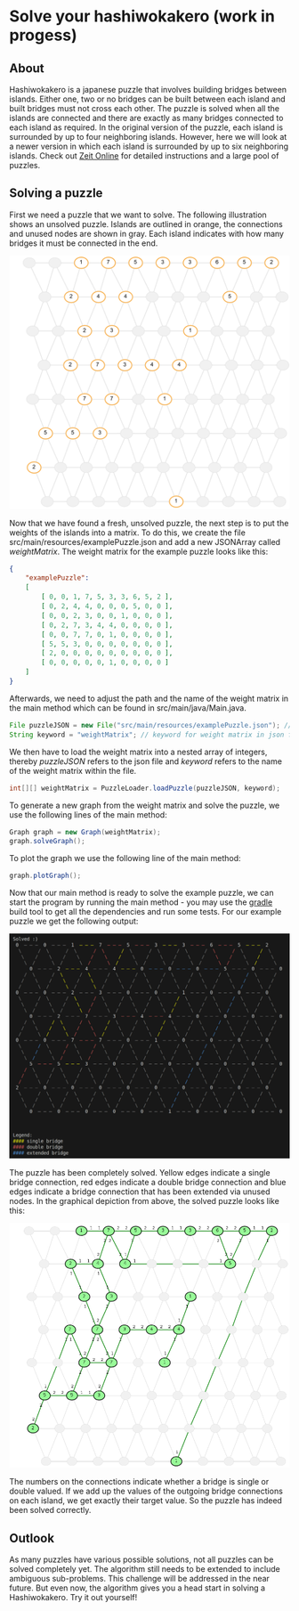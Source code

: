 # Solve your hashiwokakero (work in progess)

## About
Hashiwokakero is a japanese puzzle that involves building bridges between islands. Either one, two or no bridges can be built between each island and built bridges must not cross each other. The puzzle is solved when all the islands are connected and there are exactly as many bridges connected to each island as required. In the original version of the puzzle, each island is surrounded by up to four neighboring islands. However, here we will look at a newer version in which each island is surrounded by up to six neighboring islands.
Check out [Zeit Online](https://spiele.zeit.de/hashiwokakero/) for detailed instructions and a large pool of puzzles.

## Solving a puzzle

First we need a puzzle that we want to solve. The following illustration shows an unsolved puzzle. Islands are outlined in orange, the connections and unused nodes are shown in gray. Each island indicates with how many bridges it must be connected in the end.


<p align="center">
    <img width="700" src="./doc/img/example_puzzle.png">
</p>

Now that we have found a fresh, unsolved puzzle, the next step is to put the weights of the islands into a matrix. To do this, we create the file src/main/resources/examplePuzzle.json and add a new JSONArray called *weightMatrix*. 
The weight matrix for the example puzzle looks like this:

```json
{
    "examplePuzzle":
    [
        [ 0, 0, 1, 7, 5, 3, 3, 6, 5, 2 ],
        [ 0, 2, 4, 4, 0, 0, 0, 5, 0, 0 ],
        [ 0, 0, 2, 3, 0, 0, 1, 0, 0, 0 ],
        [ 0, 2, 7, 3, 4, 4, 0, 0, 0, 0 ],
        [ 0, 0, 7, 7, 0, 1, 0, 0, 0, 0 ],
        [ 5, 5, 3, 0, 0, 0, 0, 0, 0, 0 ],
        [ 2, 0, 0, 0, 0, 0, 0, 0, 0, 0 ],
        [ 0, 0, 0, 0, 0, 1, 0, 0, 0, 0 ]
    ]
}
```
Afterwards, we need to adjust the path and the name of the weight matrix in the main method which can be found in src/main/java/Main.java.
```java
File puzzleJSON = new File("src/main/resources/examplePuzzle.json"); // path to json file with puzzle
String keyword = "weightMatrix"; // keyword for weight matrix in json file
```
We then have to load the weight matrix into a nested array of integers, thereby *puzzleJSON* refers to the json file and *keyword* refers to the name of the weight matrix within the file.

```java
int[][] weightMatrix = PuzzleLoader.loadPuzzle(puzzleJSON, keyword);
```

To generate a new graph from the weight matrix and solve the puzzle, we use the following lines of the main method:

```java               
Graph graph = new Graph(weightMatrix);
graph.solveGraph();
```
To plot the graph we use the following line of the main method:

```java
graph.plotGraph();
```

Now that our main method is ready to solve the example puzzle, we can start the program by running the main method - you may use the [gradle](https://gradle.org/) build tool to get all the dependencies and run some tests. For our example puzzle we get the following output:

<p align="center">
        <img width="700" src="./doc/img/example_puzzle_console_output.png">
</p>

The puzzle has been completely solved. Yellow edges indicate a single bridge connection, red edges indicate a double bridge connection and blue edges indicate a bridge connection that has been extended via unused nodes. 
In the graphical depiction from above, the solved puzzle looks like this:


<p align="center">
  <img width="700" src="./doc/img/example_puzzle_solved.png">
</p>

The numbers on the connections indicate whether a bridge is single or double valued. If we add up the values of the outgoing bridge connections on each island, we get exactly their target value. So the puzzle has indeed been solved correctly.

## Outlook
As many puzzles have various possible solutions, not all puzzles can be solved completely yet. The algorithm still needs to be extended to include ambiguous sub-problems. This challenge will be addressed in the near future.
But even now, the algorithm gives you a head start in solving a Hashiwokakero. Try it out yourself!